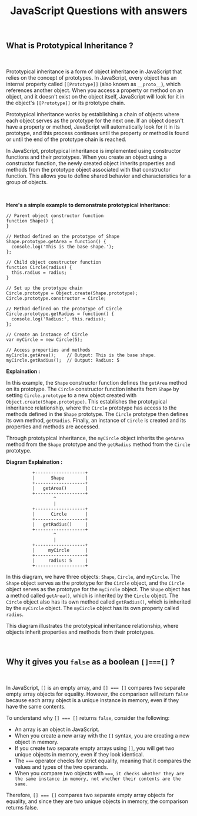 <h1 align="center">JavaScript Questions with answers</h1>

<br>

##  What is Prototypical Inheritance ?

<br>

Prototypical inheritance is a form of object inheritance in JavaScript that relies on the concept of prototypes. In JavaScript, every object has an internal property called `[[Prototype]]` (also known as `__proto__`), which references another object. When you access a property or method on an object, and it doesn't exist on the object itself, JavaScript will look for it in the object's `[[Prototype]]` or its prototype chain.

Prototypical inheritance works by establishing a chain of objects where each object serves as the prototype for the next one. If an object doesn't have a property or method, JavaScript will automatically look for it in its prototype, and this process continues until the property or method is found or until the end of the prototype chain is reached.

In JavaScript, prototypical inheritance is implemented using constructor functions and their prototypes. When you create an object using a constructor function, the newly created object inherits properties and methods from the prototype object associated with that constructor function. This allows you to define shared behavior and characteristics for a group of objects.

<br>

<strong>Here's a simple example to demonstrate prototypical inheritance:</strong>


```
// Parent object constructor function
function Shape() {
}

// Method defined on the prototype of Shape
Shape.prototype.getArea = function() {
  console.log('This is the base shape.');
};

// Child object constructor function
function Circle(radius) {
  this.radius = radius;
}

// Set up the prototype chain
Circle.prototype = Object.create(Shape.prototype);
Circle.prototype.constructor = Circle;

// Method defined on the prototype of Circle
Circle.prototype.getRadius = function() {
  console.log('Radius:', this.radius);
};

// Create an instance of Circle
var myCircle = new Circle(5);

// Access properties and methods
myCircle.getArea();    // Output: This is the base shape.
myCircle.getRadius();  // Output: Radius: 5

```


<strong>Explaination : </strong>

In this example, the `Shape` constructor function defines the `getArea` method on its prototype. The `Circle` constructor function inherits from `Shape` by setting `Circle.prototype` to a new object created with `Object.create(Shape.prototype)`. This establishes the prototypical inheritance relationship, where the `Circle` prototype has access to the methods defined in the `Shape` prototype. The `Circle` prototype then defines its own method, `getRadius`. Finally, an instance of `Circle` is created and its properties and methods are accessed.

Through prototypical inheritance, the `myCircle` object inherits the `getArea` method from the `Shape` prototype and the `getRadius` method from the `Circle` prototype.


<strong>Diagram Explaination :</strong>


```
          +-------------------+
          |      Shape        |
          +-------------------+
          |   getArea()       |
          +-------------------+
                  ^
                  |
          +-------------------+
          |      Circle       |
          +-------------------+
          |   getRadius()     |
          +-------------------+
                  ^
                  |
          +-------------------+
          |     myCircle      |
          +-------------------+
          |     radius: 5     |
          +-------------------+
```

In this diagram, we have three objects: `Shape`, `Circle`, and `myCircle`. The `Shape` object serves as the prototype for the `Circle` object, and the `Circle` object serves as the prototype for the `myCircle` object. The `Shape` object has a method called `getArea()`, which is inherited by the `Circle` object. The `Circle` object also has its own method called `getRadius()`, which is inherited by the `myCircle` object. The `myCircle` object has its own property called `radius`.

This diagram illustrates the prototypical inheritance relationship, where objects inherit properties and methods from their prototypes.

<br>

## Why it gives you `false` as a boolean `[]===[]` ?

<br>

In JavaScript, `[]` is an empty array, and `[] === []` compares two separate empty array objects for equality. However, the comparison will return `false` because each array object is a unique instance in memory, even if they have the same contents.

To understand why `[] === []` returns `false`, consider the following:

- An array is an object in JavaScript.
- When you create a new array with the `[]` syntax, you are creating a new object in memory.
- If you create two separate empty arrays using `[]`, you will get two unique objects in memory, even if they look identical.
- The `===` operator checks for strict equality, meaning that it compares the values and types of the two operands.
- When you compare two objects with `===`, `it checks whether they are the same instance in memory, not whether their contents are the same.`

Therefore, `[] === []` compares two separate empty array objects for equality, and since they are two unique objects in memory, the comparison returns false.